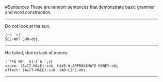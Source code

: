 #Sentences
These are random sentences that demonstrate basic grammar and word construction.

---
Do not look at the sun.
```
[⚆¬ ´☀]
SEE-NOT SUN-obj.
```
---
He failed, due to lack of money.
```
[`³ºA ®0~ ´$]→[`A ´¡☥]
cause: (A=IT-MALE)-sub. HAVE-0-APPROXIMATE MONEY-obj.
effect: (A=IT-MALE)-sub. BAD-LIFE-obj.
```
---
